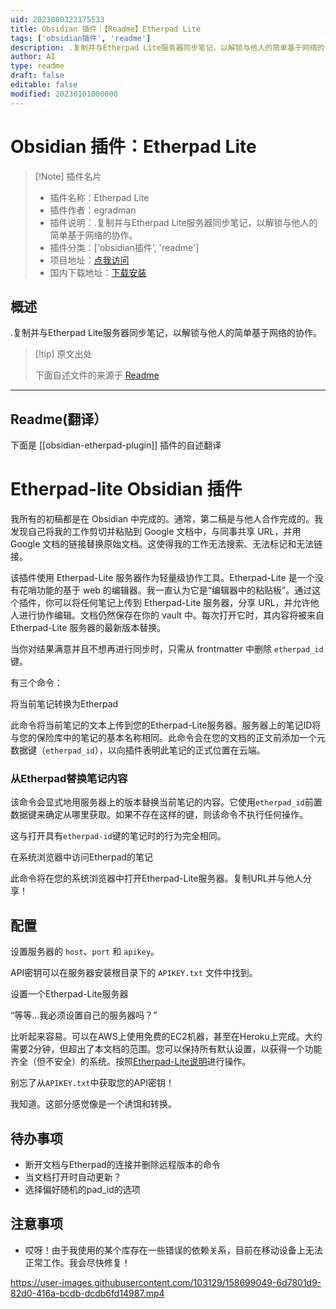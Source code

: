 ```yaml
---
uid: 2023080322175533
title: Obsidian 插件：【Readme】Etherpad Lite
tags: ['obsidian插件', 'readme']
description: .复制并与Etherpad Lite服务器同步笔记，以解锁与他人的简单基于网络的协作。
author: AI
type: readme
draft: false
editable: false
modified: 20230101000000
---
```


# Obsidian 插件：Etherpad Lite

> [!Note] 插件名片
> - 插件名称：Etherpad Lite
> - 插件作者：egradman
> - 插件说明：.复制并与Etherpad Lite服务器同步笔记，以解锁与他人的简单基于网络的协作。
> - 插件分类：['obsidian插件', 'readme']
> - 项目地址：[点我访问](https://github.com/egradman/obsidian-etherpad-lite)
> - 国内下载地址：[下载安装](https://pkmer.cn/products/plugin/pluginMarket/?obsidian-etherpad-plugin)

## 概述

.复制并与Etherpad Lite服务器同步笔记，以解锁与他人的简单基于网络的协作。



> [!tip] 原文出处
> 
>下面自述文件的来源于 [Readme](https://ghproxy.net/https://raw.githubusercontent.com/egradman/obsidian-etherpad-lite/master/README.md)
> 

---

## Readme(翻译）

下面是 [[obsidian-etherpad-plugin]] 插件的自述翻译


# Etherpad-lite Obsidian 插件

我所有的初稿都是在 Obsidian 中完成的。通常，第二稿是与他人合作完成的。我发现自己将我的工作剪切并粘贴到 Google 文档中，与同事共享 URL，并用 Google 文档的链接替换原始文档。这使得我的工作无法搜索、无法标记和无法链接。

该插件使用 Etherpad-Lite 服务器作为轻量级协作工具。Etherpad-Lite 是一个没有花哨功能的基于 web 的编辑器。我一直认为它是“编辑器中的粘贴板”。通过这个插件，你可以将任何笔记上传到 Etherpad-Lite 服务器，分享 URL，并允许他人进行协作编辑。文档仍然保存在你的 vault 中。每次打开它时，其内容将被来自 Etherpad-Lite 服务器的最新版本替换。

当你对结果满意并且不想再进行同步时，只需从 frontmatter 中删除 `etherpad_id` 键。

有三个命令：

将当前笔记转换为Etherpad

此命令将当前笔记的文本上传到您的Etherpad-Lite服务器。服务器上的笔记ID将与您的保险库中的笔记的基本名称相同。此命令会在您的文档的正文前添加一个元数据键（`etherpad_id`），以向插件表明此笔记的正式位置在云端。

### 从Etherpad替换笔记内容

该命令会显式地用服务器上的版本替换当前笔记的内容。它使用`etherpad_id`前置数据键来确定从哪里获取。如果不存在这样的键，则该命令不执行任何操作。

这与打开具有`etherpad-id`键的笔记时的行为完全相同。

在系统浏览器中访问Etherpad的笔记

此命令将在您的系统浏览器中打开Etherpad-Lite服务器。复制URL并与他人分享！

## 配置

设置服务器的 `host`、`port` 和 `apikey`。

API密钥可以在服务器安装根目录下的 `APIKEY.txt` 文件中找到。

设置一个Etherpad-Lite服务器

“等等...我必须设置自己的服务器吗？”

比听起来容易。可以在AWS上使用免费的EC2机器，甚至在Heroku上完成。大约需要2分钟，但超出了本文档的范围。您可以保持所有默认设置，以获得一个功能齐全（但不安全）的系统。按照[Etherpad-Lite说明](https://github.com/ether/etherpad-lite)进行操作。

别忘了从`APIKEY.txt`中获取您的API密钥！

我知道。这部分感觉像是一个诱饵和转换。

## 待办事项

- 断开文档与Etherpad的连接并删除远程版本的命令
- 当文档打开时自动更新？
- 选择偏好随机的pad_id的选项

## 注意事项

- 哎呀！由于我使用的某个库存在一些错误的依赖关系，目前在移动设备上无法正常工作。我会尽快修复！

https://user-images.githubusercontent.com/103129/158699049-6d7801d9-82d0-416a-bcdb-dcdb6fd14987.mp4



